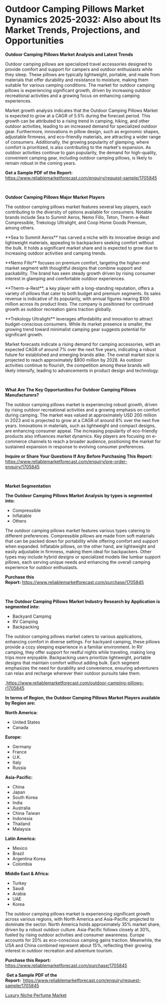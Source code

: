 <p><h1>Outdoor Camping Pillows Market Dynamics 2025-2032: Also about Its Market Trends, Projections, and Opportunities</h1></p><p><strong>Outdoor Camping Pillows Market Analysis and Latest Trends</strong></p>
<p><p>Outdoor camping pillows are specialized travel accessories designed to provide comfort and support for campers and outdoor enthusiasts while they sleep. These pillows are typically lightweight, portable, and made from materials that offer durability and resistance to moisture, making them suitable for various camping conditions. The market for outdoor camping pillows is experiencing significant growth, driven by increasing outdoor recreational activities and a growing focus on enhancing camping experiences.</p><p>Market growth analysis indicates that the Outdoor Camping Pillows Market is expected to grow at a CAGR of 5.5% during the forecast period. This growth can be attributed to a rising trend in camping, hiking, and other outdoor activities, leading to an increased demand for specialized outdoor gear. Furthermore, innovations in pillow design, such as ergonomic shapes, adjustable firmness, and eco-friendly materials, are attracting a wider range of consumers. Additionally, the growing popularity of glamping, where comfort is prioritized, is also contributing to the market's expansion. As outdoor activities continue to gain popularity, the demand for high-quality, convenient camping gear, including outdoor camping pillows, is likely to remain robust in the coming years.</p></p>
<p><strong>Get a Sample PDF of the Report:&nbsp;</strong> <a href="https://www.reliablemarketforecast.com/enquiry/request-sample/1705845?utm_campaign=2200&utm_medium=2&utm_source=Github&utm_content=ia&utm_term=06022025&utm_id=outdoor-camping-pillows">https://www.reliablemarketforecast.com/enquiry/request-sample/1705845</a></p>
<p>&nbsp;</p>
<p><strong>Outdoor Camping Pillows Major Market Players</strong></p>
<p><p>The outdoor camping pillows market features several key players, each contributing to the diversity of options available for consumers. Notable brands include Sea to Summit Aeros, Nemo Fillo, Teton, Therm-a-Rest Compressible, Trekology Ultralight, and Coop Home Goods Premium, among others.</p><p>**Sea to Summit Aeros** has carved a niche with its innovative design and lightweight materials, appealing to backpackers seeking comfort without the bulk. It holds a significant market share and is expected to grow due to increasing outdoor activities and camping trends.</p><p>**Nemo Fillo** focuses on premium comfort, targeting the higher-end market segment with thoughtful designs that combine support and packability. The brand has seen steady growth driven by rising consumer interest in glamping and comfortable outdoor experiences.</p><p>**Therm-a-Rest**, a key player with a long-standing reputation, offers a variety of pillows that cater to both budget and premium segments. Its sales revenue is indicative of its popularity, with annual figures nearing $100 million across its product lines. The company is positioned for continued growth as outdoor recreation gains traction globally.</p><p>**Trekology Ultralight** leverages affordability and innovation to attract budget-conscious consumers. While its market presence is smaller, the growing trend toward minimalist camping gear suggests potential for significant growth.</p><p>Market forecasts indicate a rising demand for camping accessories, with an expected CAGR of around 7% over the next five years, indicating a robust future for established and emerging brands alike. The overall market size is projected to reach approximately $800 million by 2028. As outdoor activities continue to flourish, the competition among these brands will likely intensify, leading to advancements in product design and technology.</p></p>
<p>&nbsp;</p>
<p><strong>What Are The Key Opportunities For Outdoor Camping Pillows Manufacturers?</strong></p>
<p><p>The outdoor camping pillows market is experiencing robust growth, driven by rising outdoor recreational activities and a growing emphasis on comfort during camping. The market was valued at approximately USD 200 million in 2023 and is projected to grow at a CAGR of around 8% over the next five years. Innovations in materials, such as lightweight and compact designs, are enhancing consumer appeal. The increasing popularity of eco-friendly products also influences market dynamics. Key players are focusing on e-commerce channels to reach a broader audience, positioning the market for sustained expansion in response to evolving consumer preferences.</p></p>
<p><strong>Inquire or Share Your Questions If Any Before Purchasing This Report:</strong> <a href="https://www.reliablemarketforecast.com/enquiry/pre-order-enquiry/1705845?utm_campaign=2200&utm_medium=2&utm_source=Github&utm_content=ia&utm_term=06022025&utm_id=outdoor-camping-pillows">https://www.reliablemarketforecast.com/enquiry/pre-order-enquiry/1705845</a></p>
<p>&nbsp;</p>
<p><strong>Market Segmentation</strong></p>
<p><strong>The Outdoor Camping Pillows Market Analysis by types is segmented into:</strong></p>
<p><ul><li>Compressible</li><li>Inflatable</li><li>Others</li></ul></p>
<p><p>The outdoor camping pillows market features various types catering to different preferences. Compressible pillows are made from soft materials that can be packed down for portability while offering comfort and support when expanded. Inflatable pillows, on the other hand, are lightweight and easily adjustable in firmness, making them ideal for backpackers. Other types may include hybrid designs or specialized models like lumbar support pillows, each serving unique needs and enhancing the overall camping experience for outdoor enthusiasts.</p></p>
<p><strong>Purchase this Report:&nbsp;</strong><a href="https://www.reliablemarketforecast.com/purchase/1705845?utm_campaign=2200&utm_medium=2&utm_source=Github&utm_content=ia&utm_term=06022025&utm_id=outdoor-camping-pillows">https://www.reliablemarketforecast.com/purchase/1705845</a></p>
<p>&nbsp;</p>
<p><strong>The Outdoor Camping Pillows Market Industry Research by Application is segmented into:</strong></p>
<p><ul><li>Backyard Camping</li><li>RV Camping</li><li>Backpacking</li></ul></p>
<p><p>The outdoor camping pillows market caters to various applications, enhancing comfort in diverse settings. For backyard camping, these pillows provide a cozy sleeping experience in a familiar environment. In RV camping, they offer support for restful nights while traveling, making long trips more enjoyable. Backpacking users prioritize lightweight, portable designs that maintain comfort without adding bulk. Each segment emphasizes the need for durability and convenience, ensuring adventurers can relax and recharge wherever their outdoor pursuits take them.</p></p>
<p><a href="https://www.reliablemarketforecast.com/outdoor-camping-pillows-r1705845?utm_campaign=2200&utm_medium=2&utm_source=Github&utm_content=ia&utm_term=06022025&utm_id=outdoor-camping-pillows">&nbsp;https://www.reliablemarketforecast.com/outdoor-camping-pillows-r1705845</a></p>
<p><strong>In terms of Region, the Outdoor Camping Pillows Market Players available by Region are:</strong></p>
<p>
    <p> <strong> North America: </strong>
        <ul>
            <li>United States</li>
            <li>Canada</li>
        </ul>
        </p> 
    <p> <strong> Europe: </strong>
        <ul>
            <li>Germany</li>
            <li>France</li>
            <li>U.K.</li>
            <li>Italy</li>
            <li>Russia</li>
        </ul>
        </p> 
    <p> <strong> Asia-Pacific: </strong>
        <ul>
            <li>China</li>
            <li>Japan</li>
            <li>South Korea</li>
            <li>India</li>
            <li>Australia</li>
            <li>China Taiwan</li>
            <li>Indonesia</li>
            <li>Thailand</li>
            <li>Malaysia</li>
        </ul>
        </p> 
    <p> <strong> Latin America: </strong>
        <ul>
            <li>Mexico</li>
            <li>Brazil</li>
            <li>Argentina Korea</li>
            <li>Colombia</li>
        </ul>
        </p> 
    <p> <strong> Middle East & Africa: </strong>
        <ul>
            <li>Turkey</li>
            <li>Saudi</li>
            <li>Arabia</li>
            <li>UAE</li>
            <li>Korea</li>
        </ul>
    </p>
    </p>
<p><p>The outdoor camping pillows market is experiencing significant growth across various regions, with North America and Asia-Pacific projected to dominate the sector. North America holds approximately 35% market share, driven by a robust outdoor culture. Asia-Pacific follows closely at 30%, fueled by rising outdoor activities and consumer awareness. Europe accounts for 20% as eco-conscious camping gains traction. Meanwhile, the USA and China combined represent about 15%, reflecting their growing interest in outdoor recreation and adventure tourism.</p></p>
<p><strong>Purchase this Report: </strong><a href="https://www.reliablemarketforecast.com/purchase/1705845?utm_campaign=2200&utm_medium=2&utm_source=Github&utm_content=ia&utm_term=06022025&utm_id=outdoor-camping-pillows">https://www.reliablemarketforecast.com/purchase/1705845</a></p>
<p>&nbsp;<strong>Get a Sample PDF of the Report:&nbsp;&nbsp;</strong><a href="https://www.reliablemarketforecast.com/enquiry/request-sample/1705845?utm_campaign=2200&utm_medium=2&utm_source=Github&utm_content=ia&utm_term=06022025&utm_id=outdoor-camping-pillows">https://www.reliablemarketforecast.com/enquiry/request-sample/1705845</a></p>
<p><strong></strong></p>
<p><p><a href="https://github.com/shondapmbau/Market-Research-Report-List-1/blob/main/luxury-niche-perfume-market.md?utm_campaign=2200&utm_medium=2&utm_source=Github&utm_content=ia&utm_term=06022025&utm_id=outdoor-camping-pillows">Luxury Niche Perfume Market</a></p></p>